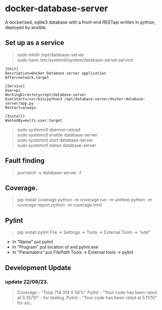 # docker-database-server
A dockerised, sqlite3 database with a front-end RESTapi written in python, deployed by ansible.

## Set up as a service
>sudo mkdir /opt/database-server  
>sudo nano /etc/systemd/system/database-server.service  

```
[Unit]
Description=Docker Database server application
After=network.target

[Service]
User=pi
WorkingDirectory=/opt/database-server
ExecStart=/usr/bin/python3 /opt/database-server/docker-database-server/app.py
Restart=always

[Install]
WantedBy=multi-user.target

```

> sudo systemctl daemon-reload  
> sudo systemctl enable database-server  
> sudo systemctl start database-server  
> sudo systemctl status database-server  

## Fault finding
> journalctl -u database-server -f  






## Coverage.
> pip install coverage
> python -m coverage run -m unittest
> python -m coverage report
> python -m coverage html

## Pylint
>pip install pylint
File -> Settings -> Tools -> External Tools -> "add"
 - In "Name" put pylint
 - In "Program" put location of and pylint.exe
 - In "Paramaters" put $FilePath$
Tools -> External tools -> pylint

## Development Update
### update 22/08/23. 
> Coverage - "Total	714	314	0	56%"
> Pylint - "Your code has been rated at 5.35/10" - for testing.
> Pylint - "Your code has been rated at 5.11/10" for src.
